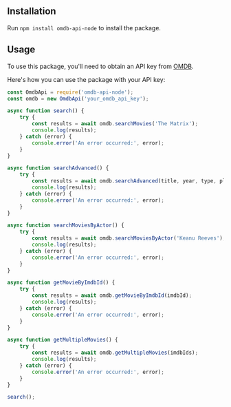 ## Installation

Run `npm install omdb-api-node` to install the package.

## Usage

To use this package, you'll need to obtain an API key from [OMDB](http://www.omdbapi.com/).

Here's how you can use the package with your API key:

```javascript
const OmdbApi = require('omdb-api-node');
const omdb = new OmdbApi('your_omdb_api_key');

async function search() {
    try {
        const results = await omdb.searchMovies('The Matrix');
        console.log(results);
    } catch (error) {
        console.error('An error occurred:', error);
    }
}

async function searchAdvanced() {
    try {
        const results = await omdb.searchAdvanced(title, year, type, plot = 'short');
        console.log(results);
    } catch (error) {
        console.error('An error occurred:', error);
    }
}

async function searchMoviesByActor() {
    try {
        const results = await omdb.searchMoviesByActor('Keanu Reeves');
        console.log(results);
    } catch (error) {
        console.error('An error occurred:', error);
    }
}

async function getMovieByImdbId() {
    try {
        const results = await omdb.getMovieByImdbId(imdbId);
        console.log(results);
    } catch (error) {
        console.error('An error occurred:', error);
    }
}

async function getMultipleMovies() {
    try {
        const results = await omdb.getMultipleMovies(imdbIds);
        console.log(results);
    } catch (error) {
        console.error('An error occurred:', error);
    }
}

search();
